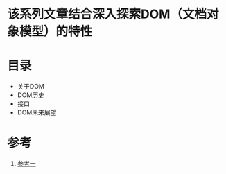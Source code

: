 # 该系列文章结合深入探索DOM（文档对象模型）的特性

# 目录

- 关于DOM
- DOM历史
- 接口
- DOM未来展望


# 参考

1. [参考一](https://caniuse.com/#search=cloneNode)
